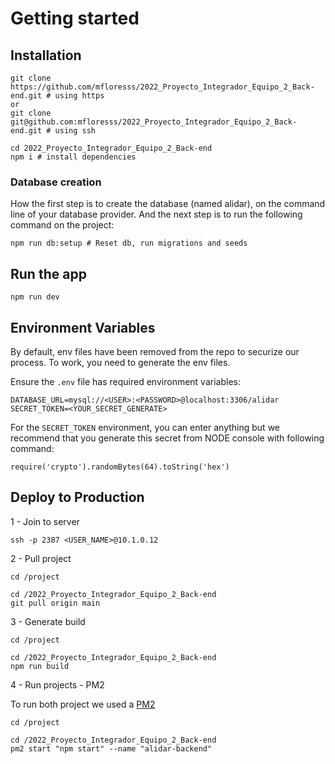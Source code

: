 # Getting started

## Installation

```
git clone https://github.com/mfloresss/2022_Proyecto_Integrador_Equipo_2_Back-end.git # using https
or
git clone git@github.com:mfloresss/2022_Proyecto_Integrador_Equipo_2_Back-end.git # using ssh

cd 2022_Proyecto_Integrador_Equipo_2_Back-end
npm i # install dependencies
```

### Database creation

How the first step is to create the database (named alidar), on the command line of your database provider. And the next step is to run the following command on the project:

```
npm run db:setup # Reset db, run migrations and seeds
```

## Run the app

```
npm run dev
```

## Environment Variables

By default, env files have been removed from the repo to securize our process. To work, you need to generate the env files.

Ensure the `.env` file has required environment variables:

```
DATABASE_URL=mysql://<USER>:<PASSWORD>@localhost:3306/alidar
SECRET_TOKEN=<YOUR_SECRET_GENERATE>
```

For the `SECRET_TOKEN` environment, you can enter anything but we recommend that you generate this secret from NODE console with following command:

```
require('crypto').randomBytes(64).toString('hex')
```

## Deploy to Production

1 - Join to server
```
ssh -p 2387 <USER_NAME>@10.1.0.12
```
2 - Pull project
```
cd /project

cd /2022_Proyecto_Integrador_Equipo_2_Back-end
git pull origin main
```
3 - Generate build
```
cd /project

cd /2022_Proyecto_Integrador_Equipo_2_Back-end
npm run build
```

4 - Run projects - PM2

To run both project we used a [PM2](https://pm2.keymetrics.io/)
```
cd /project

cd /2022_Proyecto_Integrador_Equipo_2_Back-end
pm2 start "npm start" --name "alidar-backend"
```

